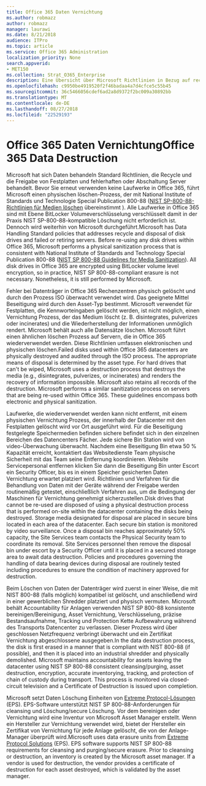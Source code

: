 ```yaml
---
title: Office 365 Daten Vernichtung
ms.author: robmazz
author: robmazz
manager: laurawi
ms.date: 8/21/2018
audience: ITPro
ms.topic: article
ms.service: Office 365 Administration
localization_priority: None
search.appverid:
- MET150
ms.collection: Strat_O365_Enterprise
description: Eine Übersicht über Microsoft Richtlinien in Bezug auf recycling, Beseitigung oder Vernichtung Festplattenlaufwerke mit Office 365 Datacenter und Servern.
ms.openlocfilehash: c9950be4919520f2f46badaa4a7d4cfce5c55b45
ms.sourcegitcommit: 36c5466056cdef6ad2a8d9372f2bc009a30892bb
ms.translationtype: MT
ms.contentlocale: de-DE
ms.lasthandoff: 08/27/2018
ms.locfileid: "22529193"
---
```

# <a name="office-365-data-destruction"></a><span data-ttu-id="08a0b-103">Office 365 Daten Vernichtung</span><span class="sxs-lookup"><span data-stu-id="08a0b-103">Office 365 Data Destruction</span></span>
<span data-ttu-id="08a0b-p101">Microsoft hat sich Daten behandeln Standard Richtlinien, die Recycle und die Freigabe von Festplatten und fehlerhaften oder Abschaltung Server behandelt. Bevor Sie erneut verwenden keine Laufwerke in Office 365, führt Microsoft einen physischen löschen-Prozess, der mit National Institute of Standards und Technologie Special Publication 800-88 ([NIST SP-800-88-Richtlinien für Medien löschen](http://nvlpubs.nist.gov/nistpubs/SpecialPublications/NIST.SP.800-88r1.pdf) übereinstimmt ). Alle Laufwerke in Office 365 sind mit Ebene BitLocker Volumeverschlüsselung verschlüsselt damit in der Praxis NIST SP-800-88-kompatible Löschung nicht erforderlich ist. Dennoch wird weiterhin von Microsoft durchgeführt.</span><span class="sxs-lookup"><span data-stu-id="08a0b-p101">Microsoft has Data Handling Standard policies that addresses recycle and disposal of disk drives and failed or retiring servers. Before re-using any disk drives within Office 365, Microsoft performs a physical sanitization process that is consistent with National Institute of Standards and Technology Special Publication 800-88 ([NIST SP 800-88 Guidelines for Media Sanitization](http://nvlpubs.nist.gov/nistpubs/SpecialPublications/NIST.SP.800-88r1.pdf)). All disk drives in Office 365 are encrypted using BitLocker volume level encryption, so in practice, NIST SP 800-88-compliant erasure is not necessary. Nonetheless, it is still performed by Microsoft.</span></span>

<span data-ttu-id="08a0b-p102">Fehler bei Datenträger in Office 365 Rechenzentren physisch gelöscht und durch den Prozess ISO überwacht verwendet wird. Das geeignete Mittel Beseitigung wird durch den Asset-Typ bestimmt. Microsoft verwendet für Festplatten, die Kennworteingaben gelöscht werden, ist nicht möglich, einen Vernichtung Prozess, der das Medium löscht (z. B. disintegrates, pulverizes oder incinerates) und die Wiederherstellung der Informationen unmöglich rendert. Microsoft behält auch alle Datensätze löschen. Microsoft führt einen ähnlichen löschen Prozess auf Servern, die in Office 365 wiederverwendet werden. Diese Richtlinien umfassen elektronischen und physischen löschen.</span><span class="sxs-lookup"><span data-stu-id="08a0b-p102">Failed disks used within Office 365 datacenters are physically destroyed and audited through the ISO process. The appropriate means of disposal is determined by the asset type. For hard drives that can't be wiped, Microsoft uses a destruction process that destroys the media (e.g., disintegrates, pulverizes, or incinerates) and renders the recovery of information impossible. Microsoft also retains all records of the destruction. Microsoft performs a similar sanitization process on servers that are being re-used within Office 365. These guidelines encompass both electronic and physical sanitization.</span></span>

<span data-ttu-id="08a0b-p103">Laufwerke, die wiederverwendet werden kann nicht entfernt, mit einem physischen Vernichtung Prozess, der innerhalb der Datacenter mit den Festplatten gelöscht wird vor Ort ausgeführt wird. Für die Beseitigung festgelegte Speichermedien befinden sichere befindet sich in den einzelnen Bereichen des Datencenters Fächer. Jede sichere Bin Station wird von video-Überwachung überwacht. Nachdem eine Beseitigung Bin etwa 50 % Kapazität erreicht, kontaktiert das Websitedienste Team physische Sicherheit mit das Team seine Entfernung koordinieren. Website Servicepersonal entfernen klicken Sie dann die Beseitigung Bin unter Escort ein Security Officer, bis es in einem Speicher gesicherten Daten Vernichtung erwartet platziert wird. Richtlinien und Verfahren für die Behandlung von Daten mit der Geräte während der Freigabe werden routinemäßig getestet, einschließlich Verfahren aus, um die Bedingung der Maschinen für Vernichtung genehmigt sicherzustellen.</span><span class="sxs-lookup"><span data-stu-id="08a0b-p103">Disk drives that cannot be re-used are disposed of using a physical destruction process that is performed on-site within the datacenter containing the disks being destroyed. Storage media designated for disposal are placed in secure bins located in each area of the datacenter. Each secure bin station is monitored by video surveillance. Once a disposal bin reaches approximately 50% capacity, the Site Services team contacts the Physical Security team to coordinate its removal. Site Services personnel then remove the disposal bin under escort by a Security Officer until it is placed in a secured storage area to await data destruction. Policies and procedures governing the handling of data bearing devices during disposal are routinely tested including procedures to ensure the condition of machinery approved for destruction.</span></span>

<span data-ttu-id="08a0b-p104">Beim Löschen von Daten der Datenträger wird zuerst in einer Weise, die mit NIST 800-88 (falls möglich) kompatibel ist gelöscht, und anschließend wird in einer gewerblichen Shredder platziert und physisch vermuten. Microsoft behält Accountability für Anlagen verwenden NIST SP 800-88 konsistente bereinigen/Bereinigung, Asset Vernichtung, Verschlüsselung, präzise Bestandsaufnahme, Tracking und Protection Kette Aufbewahrung während des Transports Datencenter zu verlassen. Dieser Prozess wird über geschlossen Netzfrequenz verbringt überwacht und ein Zertifikat Vernichtung abgeschlossene ausgegeben.</span><span class="sxs-lookup"><span data-stu-id="08a0b-p104">In the data destruction process, the disk is first erased in a manner that is compliant with NIST 800-88 (if possible), and then it is placed into an industrial shredder and physically demolished. Microsoft maintains accountability for assets leaving the datacenter using NIST SP 800-88 consistent cleansing/purging, asset destruction, encryption, accurate inventorying, tracking, and protection of chain of custody during transport. This process is monitored via closed-circuit television and a Certificate of Destruction is issued upon completion.</span></span>

<span data-ttu-id="08a0b-p105">Microsoft setzt Daten Löschung Einheiten von [Extreme Protocol-Lösungen](http://www.enterprisedataerasure.com/) (EPS). EPS-Software unterstützt NIST SP 800-88-Anforderungen für cleansing und Löschung/secure Löschung. Vor dem bereinigen oder Vernichtung wird eine Inventur von Microsoft Asset Manager erstellt. Wenn ein Hersteller zur Vernichtung verwendet wird, bietet der Hersteller ein Zertifikat von Vernichtung für jede Anlage gelöscht, die von der Anlage-Manager überprüft wird.</span><span class="sxs-lookup"><span data-stu-id="08a0b-p105">Microsoft uses data erasure units from [Extreme Protocol Solutions](http://www.enterprisedataerasure.com/) (EPS). EPS software supports NIST SP 800-88 requirements for cleansing and purging/secure erasure. Prior to cleansing or destruction, an inventory is created by the Microsoft asset manager. If a vendor is used for destruction, the vendor provides a certificate of destruction for each asset destroyed, which is validated by the asset manager.</span></span>